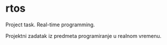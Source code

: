 # rtos
Project task. Real-time programming.

Projektni zadatak iz predmeta programiranje u realnom vremenu.
